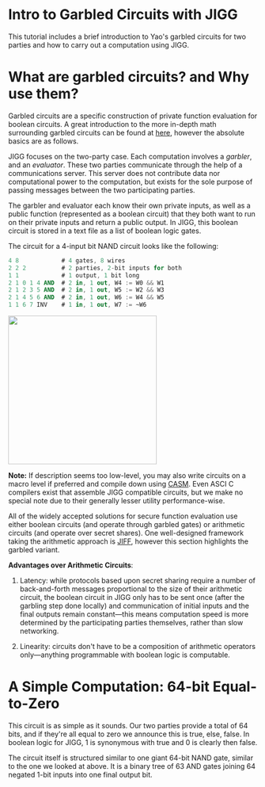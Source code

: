 # Intro to Garbled Circuits with JIGG

This tutorial includes a brief introduction to Yao's garbled circuits for two parties and how to carry out a computation using JIGG.

# What are garbled circuits? and Why use them?
Garbled circuits are a specific construction of private function evaluation for boolean circuits.  A great introduction to the more in-depth math surrounding garbled circuits can be found at [here](http://web.mit.edu/sonka89/www/papers/2017ygc.pdf), however the absolute basics are as follows.

JIGG focuses on the two-party case.  Each computation involves a _garbler_, and an _evaluator_.  These two parties communicate through the help of a communications server.  This server does not contribute data nor computational power to the computation, but exists for the sole purpose of passing messages between the two participating parties.

The garbler and evaluator each know their own private inputs, as well as a public function (represented as a boolean circuit) that they both want to run on their private inputs and return a public output.  In JIGG, this boolean circuit is stored in a text file as a list of boolean logic gates.

The circuit for a 4-input bit NAND circuit looks like the following:
```ada
4 8            # 4 gates, 8 wires
2 2 2          # 2 parties, 2-bit inputs for both
1 1            # 1 output, 1 bit long
2 1 0 1 4 AND  # 2 in, 1 out, W4 := W0 && W1
2 1 2 3 5 AND  # 2 in, 1 out, W5 := W2 && W3
2 1 4 5 6 AND  # 2 in, 1 out, W6 := W4 && W5
1 1 6 7 INV    # 1 in, 1 out, W7 := ~W6
```
<!-- ![](/src/nand4.png | width=500) -->
<img src="/src/nand4.svg" width="300" />

**Note:**
If description seems too low-level, you may also write circuits on a macro level if preferred and compile down using [CASM](https://github.com/wyatt-howe/macro-circuit-assembler#readme).  Even ASCI C compilers exist that assemble JIGG compatible circuits, but we make no special note due to their generally lesser utility performance-wise.

<!-- ## Advantages over Arithmetic Circuits -->
All of the widely accepted solutions for secure function evaluation use either boolean circuits (and operate through garbled gates) or arithmetic circuits (and operate over secret shares).  One well-designed framework taking the arithmetic approach is [JIFF](https://github.com/MPC-SoK/frameworks/wiki/JIFF), however this section highlights the garbled variant.

__Advantages over Arithmetic Circuits__:
1. Latency: while protocols based upon secret sharing require a number of back-and-forth messages proportional to the size of their arithmetic circuit, the boolean circuit in JIGG only has to be sent once (after the garbling step done locally) and communication of initial inputs and the final outputs remain constant<!-- in time to the size of their circuits. -->—this means computation speed is more determined by the participating parties themselves, rather than slow networking.

2. Linearity: circuits don't have to be a composition of arithmetic operators only—anything programmable with boolean logic is computable.<!-- Mention C-to-boolean circuit compilers? -->

# A Simple Computation: 64-bit Equal-to-Zero
This circuit is as simple as it sounds.  Our two parties provide a total of 64 bits, and if they're all equal to zero we announce this is true, else, false.  In boolean logic for JIGG, 1 is synonymous with true and 0 is clearly then false.

The circuit itself is structured similar to one giant 64-bit NAND gate, similar to the one we looked at above.  It is a binary tree of 63 AND gates joining 64 negated 1-bit inputs into one final output bit.






<!-- **Note:** Sometimes the final result can itself reveal information about the inputs even if MPC is used. For example, if two parties jointly compute the sum of their inputs securely, each of them can learn the input
of the other, by simply subtracting their input out of the final output. In such case, it is recommended that output privacy mechanisms (such as [differential privacy](https://privacytools.seas.harvard.edu/differential-privacy)) are used in conjunction with MPC.

Common underlying assumptions can be split into two main categories:
1. Behavior: MPC protocols frequently make assumptions about what participating parties will and will not do. Parties that do not abide by these restrictions can cause the protocol to lose Confidentiality, Integrity, or both. Two common behavior models are:
     - **semi-honest security** where parties abide by the protocol but may try to learn private information by analyzing their messages or colluding with other parties.
     - **malicious security** where parties may deviate arbitrarily from the protocols.

   Choosing the appropriate security model for an application depends on the incentives between the participating parties and can involve performance tradeoffs.

2. Coalitions: MPC protocols may make assumptions about how many parties in the computation are **honest** (e.g. abide by the protocol or do not collude with others) or the size of the largest coalitions of parties. Two common assumptions are:
    - **honest majority**: the largest coalitions must be less than half of the parties
    - **dishonest majority**: coalitions may include all parties except one.

There are a variety of interesting theoretical results in the literature about what can be and cannot be done in any of these settings.

We focus on **semi-honest security** in these tutorials, since JIFF operates in the **semi-honest security** model.

## When should MPC be used?
MPC allows computation of functions over sensitive data. MPC is particularly useful in the following scenarios:

1. Sensitive Inputs: input parties are hesitant to provide their sensitive data to any single party.

2. Avoiding Liability: parties may be wiling to provide their data, but the compute party is unwiling to hold that data for liability reasons (e.g. in case the compute party was hacked).

3. Compliance: certain types of data may be subject to strict rules governing data sharing and privacy (e.g. HIPAA). MPC can perform interesting computation on several such data sets without
   having to move or share the data.

# How does it work?
Secret sharing is the backbone of MPC. A secret sharing scheme consists of two functions: a **share** function that creates seemingly-random shares from an input and a reconstruct or **open**
function that reconstructs the input from the shares.

There are a variety of secret sharing schemes, we will start with the simplest.

## Additive secret sharing

Given an input x, choose n random values x<sub>1</sub>, ..., x<sub>n</sub> such that their sum is equal to x.

```neptune[frame=1,title=Insecure&nbsp;Scheme]
function share(x, n) {
  var shares = [];
  var sum = 0;
  for (var i = 0; i < n-1; i++) {
    var sign = Math.random() < 0.5 ? 1 : -1;
    var r = sign * Math.floor(Math.random() * 100);
    sum += r;
    shares.push(r);
  }

  shares.push(x - sum);
  return shares;
}

function open(shares) {
  return shares.reduce(function (sum, share) { return sum + share }, 0);
}

var shares = share(5, 3);
Console.log(shares, open(shares));
shares = share(5, 2);
Console.log(shares, open(shares));
shares = share(10, 5);
Console.log(shares, open(shares));
```

```neptune[frame=1,title=Additive&nbsp;Secret&nbsp;Sharing&nbsp;mod&nbsp;Prime]
var prime = 127;

function mod(v) {
  return (v < 0 ? v + prime : v) % prime;
}

function share(x, n) {
  var shares = [];
  var sum = 0;
  for (var i = 0; i < n-1; i++) {
    var r = Math.floor(Math.random() * prime);
    sum = mod(sum + r);
    shares.push(r);
  }

  shares.push(mod(x - sum));
  return shares;
}

function open(shares, prime) {
  return shares.reduce(function (sum, share) { return mod(sum + share) }, 0);
}

var shares = share(5, 3);
Console.log(shares, open(shares));
shares = share(5, 2);
Console.log(shares, open(shares));
shares = share(10, 5);
Console.log(shares, open(shares));
```

```neptune[frame=1,title=Addition&nbsp;under&nbsp;MPC]
// A simple demo of addition under MPC using additive secret sharing!

// Each party's inputs
var input_party_0 = 10;
var input_party_1 = 13;
var input_party_2 = 22;

// Each party creates Secret Shares of their inputs
var shares_party_0 = share(input_party_0, 3);
var shares_party_1 = share(input_party_1, 3);
var shares_party_2 = share(input_party_2, 3);
Console.log(shares_party_0, shares_party_1, shares_party_2);

// Each party sends their ith share to the ith party
var received_shares_party_0 = [shares_party_0[0], shares_party_1[0], shares_party_2[0]]
var received_shares_party_1 = [shares_party_0[1], shares_party_1[1], shares_party_2[1]]
var received_shares_party_2 = [shares_party_0[2], shares_party_1[2], shares_party_2[2]]

// Each party computes the sum of their received shares and broadcasts this value to the other parties.
// These sums of received shares, neither individually nor in pairs, reveal nothing about any party's inputs.
var sum_received_shares_party_0 = received_shares_party_0.reduce((sum, share) => mod(sum + share), 0);
var sum_received_shares_party_1 = received_shares_party_1.reduce((sum, share) => mod(sum + share), 0);
var sum_received_shares_party_2 = received_shares_party_2.reduce((sum, share) => mod(sum + share), 0);

// When each party adds these sums with each other, they get the sum over all their original inputs!
Console.log(mod(sum_received_shares_party_0+sum_received_shares_party_1+sum_received_shares_party_2));

```

It is important that the domain of the shares exihibt some sort of _cyclicity_, so that knowing a single share cannot be used to determine some bound on the input, and that given a
set of shares, it is equally likely (with respect to the coins of the share function) that the original input is any value in the domain.

We achieve this cyclicity in the first scheme above by allowing shares to be either positive or negative. However, this causes another issue. The last share may fall
outside the domain. We fix these issues by setting our domain to be a field, as is shown in the second scheme above.

Additive secret sharing is interesting because it allows us to efficiently compute at least one function over shares, namely addition! Given two secret shared inputs between n parties,
with each party possessing a share of each inputs. When every party adds its two shares together (mod prime), this results in a new sharing of the sum of original inputs.

## Shamir secret sharing

[Shamir secret sharing](https://dl.acm.org/citation.cfm?id=359176) operates over polynomials in a field (mod prime). A random polynomial of desired degree is selected during sharing, such that the value of the polynomial at x=0 is equal to the input.
Each share is a unique point along the polynomial. Traditionally, the share of party i is set to be the value of the polynomial at x=i. This convention allows shares to be a single number instead of a pair,
as the x coordinate of every share is fixed.

Note that to reconstruct the value, the number of shares (i.e. points) that are known must be greater than the degree of the polynomial. Otherwise, we do not have enough points to interpolate the polynomial,
as the resulting system of linear equations has additional degrees of freedom, making every solution equally likely. This is the intuition behind the main security guarantee of Shamir secret sharing.

```neptune[inject=true]
var prime = 11;

function mod(x) {
  return x;
}

function polynomialPrint(polynomial) {
  var str = '';
  for (var i = 0; i < polynomial.length; i++) {
    str += polynomial[i];
    if (i > 0) {
      str += ' x^' + i;
    }
    if (i < polynomial.length - 1) {
      str += ' + ';
    }
  }
  return str;
}

function polynomialEval(x, coefficients) {
  var pow = 1;
  var y = 0;
  for (var p = 0; p < coefficients.length; p++) {
    y += coefficients[p] * pow;
    pow *= x;
  }
  return y;
}

function polynomialMult(polynomial1, polynomial2) {
  var polynomial = [];
  for (var l = 0; l < polynomial1.length + polynomial2.length - 1; l ++) {
    polynomial.push(0);
  }

  for (var i = 0; i < polynomial1.length; i++) {
    for (var j = 0; j < polynomial2.length; j++) {
      var v = polynomial1[i] * polynomial2[j];
      var pow = i+j;
      polynomial[pow] += v;
    }
  }

  return polynomial;
}

function __plot(points, coefficients, index) {
  var pointsTrace = {
    x: [0],
    y: [coefficients[0]],
    mode: 'markers',
    type: 'scatter',
    name: 'Shares ' + (index+1),
    text: ['Value']
  }

  var polyTrace = {
    x: [],
    y: [],
    mode: 'lines',
    type: 'scatter',
    name: 'Polynomial ' + (index+1)
  }

  for (var i = 0; i < points.length; i++) {
    pointsTrace.x.push(i+1);
    pointsTrace.y.push(points[i]);
    pointsTrace.text.push('Share ' + (i + 1));
  }

  for (var i = -6; i < 6; i += 0.1) {
    polyTrace.x.push(i);
    polyTrace.y.push(mod(polynomialEval(i, coefficients)));
  }
  return [polyTrace, pointsTrace];
}

function plot(pointsArr, coefficientsArr, id) {
  var traces = pointsArr.map(function (_, i) { return __plot(pointsArr[i], coefficientsArr[i], i) });
  traces = traces.reduce(function (arr, tra) { return arr.concat(tra) }, []);
  document.getElementById(id).innerHTML = '';
  document.getElementById(id).style.height = '500px';
  Plotly.newPlot(id, traces);
}
```

```neptune[frame=2,title=Shamir&nbsp;secret&nbsp;share,outputID=plot1,scope=2]
mod = function (x) { return x; }

function share(x, n) {
  var polynomial = [ x ]; // polynomial coefficients
  for (var i = 0; i < n-1; i++) {
    var r = Math.floor(Math.random() * prime);
    polynomial.push(r);
  }

  var shares = [];
  for (var k = 1; k <= n; k++) {
    shares.push(mod(polynomialEval(k, polynomial)));
  }

  return { shares: shares, polynomial: polynomial };
}

var result = share(5, 3);

Console.log(polynomialPrint(result.polynomial));
plot([result.shares], [result.polynomial], 'plot1');
```

```neptune[frame=2,title=Shamir&nbsp;secret&nbsp;share&nbsp;mod&nbsp;prime,outputID=plot2,scope=2]
mod = function (x) {
  while (x < 0) x += prime;
  return x % prime;
}

var result = share(5, 3);

Console.log(polynomialPrint(result.polynomial));
plot([result.shares], [result.polynomial], 'plot2');
```

## Operations on Shamir secret sharing

Shamir secret sharing directly supports both addition and multiplication and allows the number of required shares to reconstruct the value to be configurable.

Addition is direct, due to properties of polynomials. Adding two polynomials point-wise gives a new set of points that define a polynomial of the same degree
that is equivalent to the sum of the original polynomials.

```neptune[frame=3,title=Addition,outputID=plot3,scope=2]
mod = function (x) { return x; }

var shares1 = share(5, 3);
var shares2 = share(2, 3);

var result = {
  shares: shares1.shares.map(function (_, i) { return mod(shares1.shares[i] + shares2.shares[i]) }),
  polynomial: shares1.polynomial.map(function (_, i) { return mod(shares1.polynomial[i] + shares2.polynomial[i]) })
};

Console.log(polynomialPrint(shares1.polynomial));
Console.log(polynomialPrint(shares2.polynomial));
Console.log(polynomialPrint(result.polynomial));
plot([shares1.shares, shares2.shares, result.shares], [shares1.polynomial, shares2.polynomial, result.polynomial], 'plot3');
```

```neptune[frame=3,title=Addition&nbsp;mod&nbsp;prime,outputID=plot4,scope=2]
mod = function (x) {
  while (x < 0) x += prime;
  return x % prime;
}

var shares1 = share(5, 3);
var shares2 = share(2, 3);

var result = {
  shares: shares1.shares.map(function (_, i) { return mod(shares1.shares[i] + shares2.shares[i]) }),
  polynomial: shares1.polynomial.map(function (_, i) { return mod(shares1.polynomial[i] + shares2.polynomial[i]) })
};

Console.log(polynomialPrint(shares1.polynomial));
Console.log(polynomialPrint(shares2.polynomial));
Console.log(polynomialPrint(result.polynomial));
plot([shares1.shares, shares2.shares, result.shares], [shares1.polynomial, shares2.polynomial, result.polynomial], 'plot4');
```

Multiplication is trickier: multiplying two polynomials point wise does yield a polynomial with the correct values, however, the resulting
polynomial is of a higher degree. This means that we need more shares to reconstruct that value than we original possessed.

One way to avoid this problem is to secret share the original inputs using a polynomial of lower degree, so that the after multiplication, the
degree remains smaller than the number of parties, and thus less than the number of availabe shares. The BGW protocol provides a way to then
reduce the degree of a polynomial represented by secret shares under MPC, at the cost of a single round of communication, so that an unlimited number of multiplications can be performed consecutively.

The BGW protocol is an example of an **honest-majority** scheme, as all secrets can be reconstructed
by a majority coalition due to the low degree of the underlying polynomials. JIFF uses BGW protocol for certain
pre-processing tasks by default, making the preprocessing phase of JIFF secure only against honest-majority. This behavior
can be customized. More on this later.

```neptune[frame=4,title=Multiplication,outputID=plot5,scope=2]
mod = function (x) { return x; }

var shares1 = share(5, 2);
var shares2 = share(2, 2);

var result = {
  shares: shares1.shares.map(function (_, i) { return mod(shares1.shares[i] * shares2.shares[i]) }),
  polynomial: polynomialMult(shares1.polynomial, shares2.polynomial)
};

Console.log(polynomialPrint(shares1.polynomial));
Console.log(polynomialPrint(shares2.polynomial));
Console.log(polynomialPrint(result.polynomial));

plot([shares1.shares, shares2.shares, result.shares], [shares1.polynomial, shares2.polynomial, result.polynomial], 'plot5');
```

```neptune[frame=4,title=Threshold&nbsp;sharing,outputID=plot6,scope=2]
mod = function (x) { return x; }

function share(x, n, t) {
  var polynomial = [ x ]; // polynomial coefficients
  for (var i = 0; i < t-1; i++) {
    var r = Math.floor(Math.random() * prime);
    polynomial.push(r);
  }

  var shares = [];
  for (var k = 1; k <= n; k++) {
    shares.push(mod(polynomialEval(k, polynomial)));
  }

  return { shares: shares, polynomial: polynomial };
}

var shares1 = share(5, 3, 2);
var shares2 = share(2, 3, 2);

var result = {
  shares: shares1.shares.map(function (_, i) { return mod(shares1.shares[i] * shares2.shares[i]) }),
  polynomial: polynomialMult(shares1.polynomial, shares2.polynomial)
};

Console.log(polynomialPrint(shares1.polynomial));
Console.log(polynomialPrint(shares2.polynomial));
Console.log(polynomialPrint(result.polynomial));
plot([shares1.shares, shares2.shares, result.shares], [shares1.polynomial, shares2.polynomial, result.polynomial], 'plot6');
```

# What does MPC code look like traditionally?

Traditionally, parties in MPC perform identical instructions dictated by the MPC protocol on the shares they possess. In such scenarios,
MPC is very similar to the Single Instruction Multiple Data (SIMD) paradigm from parallel programming (e.g. Message Passing Interface (MPI)).
The main difference being that the data is shared in MPC (as opposed to split), for the purpose of security (as opposed to parallelization).

Below is an example of such code written in JIFF, where three parties and a server carry out an MPC computation that computes the sum of their inputs.
The JIFF API and the role of the server in JIFF is explained in more details in later tutorials.

```neptune[frame=jiff,scope=jiff,title=Server,env=server]
var JIFFServer = require('../../../../../lib/jiff-server.js');
var jiffServer = new JIFFServer(global.server, { logs:true });
Console.log('Started jiff server on port 9111');
```

```neptune[frame=jiff,scope=jiff,title=Party&nbsp;1]
var jiff_instance = new JIFFClient('http://localhost:9111', 'first-mpc-computation', {party_count: 3, crypto_provider: true});

jiff_instance.wait_for([1, 2, 3], function () {
  var shares = jiff_instance.share(10);
  var resultShare = shares[1].sadd(shares[2]).sadd(shares[3]);

  jiff_instance.open(resultShare).then(Console.log);
});
```

```neptune[frame=jiff,scope=jiff,title=Party&nbsp;2]
var jiff_instance = new JIFFClient('http://localhost:9111', 'first-mpc-computation', {party_count: 3, crypto_provider: true});

jiff_instance.wait_for([1, 2, 3], function () {
  var shares = jiff_instance.share(30);
  var resultShare = shares[1].sadd(shares[2]).sadd(shares[3]);

  jiff_instance.open(resultShare).then(Console.log);
});
```

```neptune[frame=jiff,scope=jiff,title=Party&nbsp;3]
var jiff_instance = new JIFFClient('http://localhost:9111', 'first-mpc-computation', {party_count: 3, crypto_provider: true});

jiff_instance.wait_for([1, 2, 3], function () {
  var shares = jiff_instance.share(50);
  var resultShare = shares[1].sadd(shares[2]).sadd(shares[3]);

  jiff_instance.open(resultShare).then(Console.log);
});
```


We will see later how JIFF supports more flexible and asymmetric computations, so that different parties can perform different instructions
for purposes of performance, reliability, or security.

```neptune[inject=true,language=html]
<br><br><br><br><br><br><br><br><br><br><br>
``` -->
